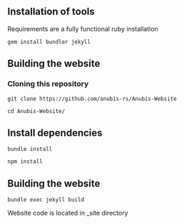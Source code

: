 ## Installation of tools
Requirements are a fully functional ruby installation

`gem install bundler jekyll`

## Building the website
### Cloning this repository
`git clone https://github.com/anubis-rs/Anubis-Website`

`cd Anubis-Website/`

## Install dependencies
`bundle install`

`npm install`

## Building the website
`bundle exec jekyll build`

Website code is located in \_site directory

